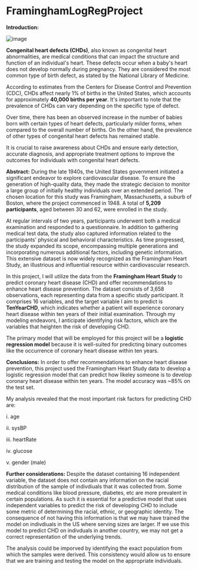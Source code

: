 # FraminghamLogRegProject

**Introduction:**

![image](https://github.com/haniya-ali/FraminghamLogRegProject/assets/79181650/c0764c93-fab1-4103-9663-c567b4b19507)

**Congenital heart defects (CHDs)**, also known as congenital heart abnormalities, are medical conditions that can impact the structure and function of an individual's heart. These defects occur when a baby's heart does not develop normally during pregnancy. They are considered the most common type of birth defect, as stated by the National Library of Medicine.

According to estimates from the Centers for Disease Control and Prevention (CDC), CHDs affect nearly 1% of births in the United States, which accounts for approximately **40,000 births per year**. It's important to note that the prevalence of CHDs can vary depending on the specific type of defect.

Over time, there has been an observed increase in the number of babies born with certain types of heart defects, particularly milder forms, when compared to the overall number of births. On the other hand, the prevalence of other types of congenital heart defects has remained stable.

It is crucial to raise awareness about CHDs and ensure early detection, accurate diagnosis, and appropriate treatment options to improve the outcomes for individuals with congenital heart defects.

**Abstract:**
During the late 1940s, the United States government initiated a significant endeavor to explore cardiovascular disease. To ensure the generation of high-quality data, they made the strategic decision to monitor a large group of initially healthy individuals over an extended period. The chosen location for this study was Framingham, Massachusetts, a suburb of Boston, where the project commenced in 1948. A total of **5,209 participants**, aged between 30 and 62, were enrolled in the study.

At regular intervals of two years, participants underwent both a medical examination and responded to a questionnaire. In addition to gathering medical test data, the study also captured information related to the participants' physical and behavioral characteristics. As time progressed, the study expanded its scope, encompassing multiple generations and incorporating numerous additional factors, including genetic information. This extensive dataset is now widely recognized as the Framingham Heart Study, an illustrious and influential resource within cardiovascular research.

In this project, I will utilize the data from the **Framingham Heart Study** to predict coronary heart disease (CHD) and offer recommendations to enhance heart disease prevention. The dataset consists of 3,658 observations, each representing data from a specific study participant. It comprises 16 variables, and the target variable I aim to predict is **TenYearCHD**, which indicates whether a patient will experience coronary heart disease within ten years of their initial examination. Through my modeling endeavors, I anticipate identifying risk factors, which are the variables that heighten the risk of developing CHD.

The primary model that will be employed for this project will be a **logistic regression model** because it is well-suited for predicting binary outcomes like the occurrence of coronary heart disease within ten years.

**Conclusions:**
In order to offer recommendations to enhance heart disease prevention, this project used the Framingham Heart Study data to develop a logistic regression model that can predict how likeley someone is to develop coronary heart disease within ten years. The model accuracy was ~85% on the test set. 

My analysis revealed that the most important risk factors for predicting CHD are:

i. age

ii. sysBP

iii. heartRate

iv. glucose

v. gender (male)

**Further considerations:**
Despite the dataset containing 16 independent variable, the dataset does not contain any information on the racial distribution of the sample of indivdiuals that it was collected from. Some medical conditions like blood pressure, diabetes, etc are more prevalent in certain populations. As such it is essential for a predictive model that uses independent variables to predict the risk of developing CHD to include some metric of determining the racial, ethnic, or geographic identity. The consequence of not having this information is that we may have trained the model on indivdiuals in the US where serving sizes are larger. If we use this model to predict CHD on indivduals in another country, we may not get a correct representation of the underlying trends.

The analysis could be imporved by identifying the exact population from which the samples were derived. This consistency would allow us to ensure that we are training and testing the model on the appropriate individuals.

